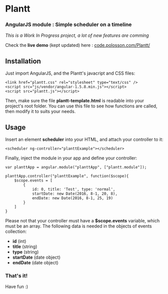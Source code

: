 # Plantt
### AngularJS module : Simple scheduler on a timeline

*This is a Work In Progress project, a lot of new features are comming*

Check the **live demo** (kept updated) here : [code.polosson.com/Plantt/](http://www.code.polosson.com/Plantt/)

## Installation

Just import AngularJS, and the Plantt's javacript and CSS files:

    <link href="plantt.css" rel="stylesheet" type="text/css" />
    <script src="js/vendor/angular-1.5.8.min.js"></script>
    <script src="plantt.js"></script>

Then, make sure the file **plantt-template.html** is readable into your project's root folder. You can use this file
to see how functions are called, then modify it to suits your needs.

## Usage

Insert an element **scheduler** into your HTML, and attach your controller to it:

    <scheduler ng-controller="planttExample"></scheduler>

Finally, inject the module in your app and define your controller:

    var planttApp = angular.module("planttApp", ["plantt.module"]);

    planttApp.controller("planttExample", function($scope){
        $scope.events = [
            {
                id: 0, title: 'Test', type: 'normal',
                startDate: new Date(2016, 8-1, 20, 8),
                endDate: new Date(2016, 8-1, 25, 19)
            }
        ]
    }

Please not that your controller must have a **$scope.events** variable, which must be an array.
The following data is needed in the objects of events collection:
 - **id** (int)
 - **title** (string)
 - **type** (string)
 - **startDate** (date object)
 - **endDate** (date object)


### That's it!
Have fun :)
